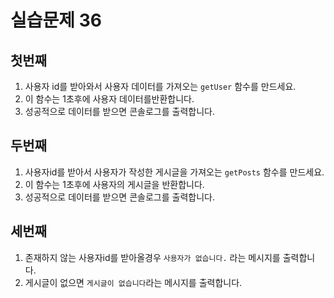 # 실습문제 36

## 첫번째

1. 사용자 id를 받아와서 사용자 데이터를 가져오는 `getUser` 함수를 만드세요.
2. 이 함수는 1초후에 사용자 데이터를반환합니다.
3. 성공적으로 데이터를 받으면 콘솔로그를 출력합니다.

## 두번째

1. 사용자id를 받아서 사용자가 작성한 게시글을 가져오는 `getPosts` 함수를 만드세요.
2. 이 함수는 1초후에 사용자의 게시글을 반환합니다.
3. 성공적으로 데이터를 받으면 콘솔로그를 출력합니다.

## 세번째

1. 존재하지 않는 사용자id를 받아올경우 `사용자가 없습니다.` 라는 메시지를 출력합니다.
2. 게시글이 없으면 `게시글이 없습니다`라는 메시지를 출력합니다.
